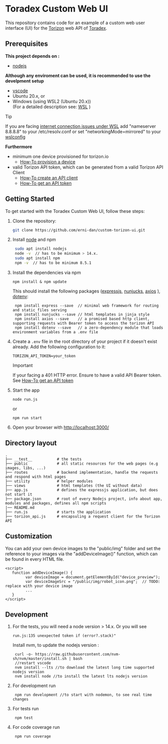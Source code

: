 # Toradex Custom Web UI

This repository contains code for an example of a custom web user interface (UI) for the [Torizon](https://www.torizon.io/) web API of [Toradex](https://www.toradex.com/).

## Prerequisites

**This project depends on :**

* [nodejs](https://nodejs.org/en)

**Although any enviroment can be used, it is recommended to use the develpment setup**

* [vscode](https://code.visualstudio.com/)
* Ubuntu 20.x, or
* Windows (using WSL2 (Ubuntu 20.x)) <br/>
(For a detailed description see: [WSL](https://learn.microsoft.com/de-de/windows/wsl/setup/environment) )

> [!TIP]  
> If you are facing [internet connection issues under WSL](https://stackoverflow.com/questions/62314789/no-internet-connection-on-wsl-ubuntu-windows-subsystem-for-linux) add "nameserver 8.8.8.8" to your /etc/resolv.conf
> or set "networkingMode=mirrored" to your [wslconfig](https://learn.microsoft.com/en-us/windows/wsl/wsl-config#wslconfig)


**Furthermore**

* minimum one device provisioned for torizon.io
  * [How-To provision a device](https://developer.toradex.com/torizon/torizon-platform/devices-fleet-management#provisioning-a-single-device)
* valid Torizon API token, which can be generated from a valid Torizon API Client
  * [How-To create an API client](https://developer.toradex.com/torizon/torizon-platform/torizon-api/#how-to-use-torizon-cloud-api)
  * [How-To get an API token](https://developer.toradex.com/torizon/torizon-platform/torizon-api/#get-a-token)

## Getting Started

To get started with the Toradex Custom Web UI, follow these steps:

1. Clone the repository:

   ```bash
   git clone https://github.com/erni-dan/custom-torizon-ui.git
   ```

2. Install [node](https://nodejs.org/en/learn/getting-started/introduction-to-nodejs) and npm

   ```bash
    sudo apt install nodejs
    node -v  // has to be minimum > 14.x.   
    sudo apt install npm 
    npm -v  // has to be minimum 8.5.1
    ```

3. Install the dependencies via npm

   ```
   npm install & npm update
   ```

   This should install the following packages ([expressjs](https://expressjs.com/en/starter/hello-world.html), [nunjucks](https://mozilla.github.io/nunjucks/getting-started.html), [axios](https://axios-http.com/docs/intro) ), [dotenv](https://github.com/motdotla/dotenv):

   ```
    npm install express --save  // minimal web framework for routing and static files serving
    npm install nunjucks --save // html templates in jinja style
    npm install axios --save    // a promised based http client, supporting requests with Bearer token to access the torizon API
    npm install dotenv --save   // a zero-dependency module that loads environment variables from a .env file
   ```

4. Create a `.env` file in the root directory of your project if it doesn't exist already. Add the following configuration to it:
   ```plaintext
   TORIZON_API_TOKEN=your_token
   ```

   > [!IMPORTANT]  
   > If your facing a 401 HTTP error. Ensure to have a valid API Bearer token.
   > See [How-To get an API token](https://developer.toradex.com/torizon/torizon-platform/torizon-api/#get-a-token)

5. Start the app

    ```
    node run.js
    ```

    or

     ```
    npm run start
    ```
6. Open your browser with [http://localhost:3000/](http://localhost:3000/)


## Directory layout

    .
    ├── __test__           # the tests
    ├── public             # all static resources for the web pages (e.g images, libs, ...) 
    ├── routes             # backend implementation, handle the requests and respond with html pages
    ├── utility            # helper modules
    ├── views              # html templates (the UI without data)
    ├── app.js             # defines the expressjs application, but does not start it
    ├── package.json       # root of every Nodejs project, info about app, modules and packages, defines all npm scripts
    |── README.md          
    ├── run.js             # starts the application 
    ├── torizon_api.js     # encapsuling a request client for the Torizon API


## Customization

You can add your own device images to the "public/img" folder and set the reference to your images via the "addDeviceImage()" function, which can be found in every HTML file.
   ```
   <script>
      function addDeviceImage() {
            var deviceImage = document.getElementById("device_preview");
            var deviceImageSrc = "/public/img/robot_icon.png";  // TODO: replace with your device image
            ...
      }
   </script>
   ```
   
## Development

1. For the tests, you will need a node version > 14.x. 
   Or you will see 
   ```
   run.js:135 unexpected token if (error?.stack)"
   ```
   Install nvm, to update the nodejs version :
   ```
    curl -o- https://raw.githubusercontent.com/nvm-sh/nvm/master/install.sh | bash
    //restart vscode 
    nvm install --lts //to download the latest long time supported nodejs version 
    nvm install node //to install the latest lts nodejs version 
   ```

2. For development run 
   ```
    npm run development //to start with nodemon, to see real time changes 
   ```

3. For tests run 
   ```
    npm test
   ```

3. For code coverage run 
   ```
    npm run coverage
   ```
